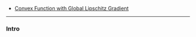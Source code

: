 - [Convex Function with Global Lipschitz Gradient](Convex%20Function%20with%20Global%20Lipschitz%20Gradient.md)


---
### **Intro**



